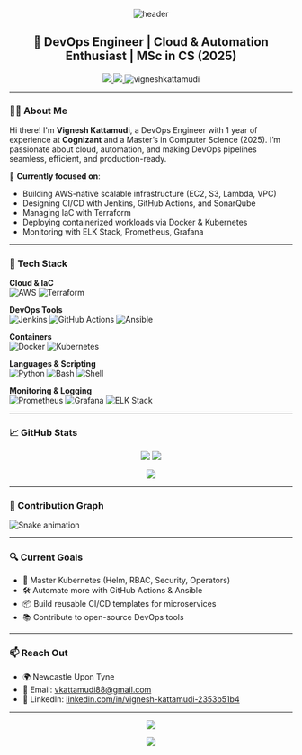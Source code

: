 <!-- Banner Header -->
<p align="center">
  <img src="https://capsule-render.vercel.app/api?type=waving&color=0:FF5F6D,100:FFC371&height=120&section=header&text=Hi%20👋%2C%20I'm%20Vignesh%20Kattamudi!&fontSize=40&fontColor=2c3e50" alt="header"/>
</p>

<h2 align="center">🚀 DevOps Engineer | Cloud & Automation Enthusiast | MSc in CS (2025)</h2>

<p align="center">
  <a href="https://linkedin.com/in/vignesh-kattamudi-2353b51b4" target="_blank">
    <img src="https://img.shields.io/badge/LinkedIn-%230077B5.svg?style=for-the-badge&logo=linkedin&logoColor=white"/>
  </a>
  <a href="mailto:vkattamudi88@gmail.com">
    <img src="https://img.shields.io/badge/Email-D14836.svg?style=for-the-badge&logo=gmail&logoColor=white"/>
  </a>
  <img src="https://komarev.com/ghpvc/?username=vigneshkattamudi&label=Profile%20Views&color=0e75b6&style=flat" alt="vigneshkattamudi" />
</p>

---

### 👨‍💻 About Me

Hi there! I'm **Vignesh Kattamudi**, a DevOps Engineer with 1 year of experience at **Cognizant** and a Master’s in Computer Science (2025). I’m passionate about cloud, automation, and making DevOps pipelines seamless, efficient, and production-ready.

🧠 **Currently focused on**:
- Building AWS-native scalable infrastructure (EC2, S3, Lambda, VPC)
- Designing CI/CD with Jenkins, GitHub Actions, and SonarQube
- Managing IaC with Terraform
- Deploying containerized workloads via Docker & Kubernetes
- Monitoring with ELK Stack, Prometheus, Grafana

---

### 🧰 Tech Stack

**Cloud & IaC**  
![AWS](https://img.shields.io/badge/AWS-%23232F3E.svg?style=for-the-badge&logo=amazon-aws&logoColor=white)
![Terraform](https://img.shields.io/badge/Terraform-%235835CC.svg?style=for-the-badge&logo=terraform&logoColor=white)

**DevOps Tools**  
![Jenkins](https://img.shields.io/badge/Jenkins-%232C5263.svg?style=for-the-badge&logo=jenkins&logoColor=white)
![GitHub Actions](https://img.shields.io/badge/GitHub_Actions-%232C5263.svg?style=for-the-badge&logo=github-actions&logoColor=white)
![Ansible](https://img.shields.io/badge/Ansible-%23000000.svg?style=for-the-badge&logo=ansible&logoColor=white)

**Containers**  
![Docker](https://img.shields.io/badge/Docker-%230db7ed.svg?style=for-the-badge&logo=docker&logoColor=white)
![Kubernetes](https://img.shields.io/badge/Kubernetes-%23326ce5.svg?style=for-the-badge&logo=kubernetes&logoColor=white)

**Languages & Scripting**  
![Python](https://img.shields.io/badge/Python-%233776AB.svg?style=for-the-badge&logo=python&logoColor=white)
![Bash](https://img.shields.io/badge/Bash-%234EAA25.svg?style=for-the-badge&logo=gnu-bash&logoColor=white)
![Shell](https://img.shields.io/badge/Shell-%23121011.svg?style=for-the-badge)

**Monitoring & Logging**  
![Prometheus](https://img.shields.io/badge/Prometheus-E6522C?style=for-the-badge&logo=prometheus&logoColor=white)
![Grafana](https://img.shields.io/badge/Grafana-F46800?style=for-the-badge&logo=grafana&logoColor=white)
![ELK Stack](https://img.shields.io/badge/ELK-005571?style=for-the-badge&logo=elasticstack&logoColor=white)

---

### 📈 GitHub Stats

<p align="center">
  <img src="https://github-readme-stats.vercel.app/api?username=vigneshkattamudi&show_icons=true&theme=tokyonight&hide_border=true" />
  <img src="https://github-readme-streak-stats.herokuapp.com?user=vigneshkattamudi&theme=tokyonight&hide_border=true" />
</p>

<p align="center">
  <img src="https://github-readme-stats.vercel.app/api/top-langs/?username=vigneshkattamudi&layout=compact&theme=tokyonight&hide_border=true" />
</p>

---

### 🐍 Contribution Graph

![Snake animation](https://github.com/vigneshkattamudi/vigneshkattamudi/blob/output/github-contribution-grid-snake.svg)

---

### 🔍 Current Goals

- 🧠 Master Kubernetes (Helm, RBAC, Security, Operators)
- 🛠️ Automate more with GitHub Actions & Ansible
- 📦 Build reusable CI/CD templates for microservices
- 📚 Contribute to open-source DevOps tools

---

### 📫 Reach Out

- 🌍 Newcastle Upon Tyne  
- 📩 Email: [vkattamudi88@gmail.com](mailto:vkattamudi88@gmail.com)  
- 💼 LinkedIn: [linkedin.com/in/vignesh-kattamudi-2353b51b4](https://linkedin.com/in/vignesh-kattamudi-2353b51b4)

---

<p align="center">
  <img src="https://quotes-github-readme.vercel.app/api?type=horizontal&theme=radical" />
</p>

<p align="center">
  <img src="https://capsule-render.vercel.app/api?section=footer&type=waving&color=gradient&height=100"/>
</p>